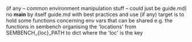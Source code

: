  (if any – common environment manipulation stuff – could just be guide.md)
no __main__ by itself
guide.md with best practices and use (if any)
target is to hold some functions concerning env vars that can be shared
e.g. the functions in sembench organising the 'locations' from SEMBENCH_{loc}_PATH to dict where the 'loc' is the key
